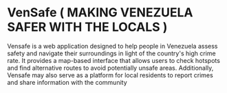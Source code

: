 # VenSafe ( MAKING VENEZUELA SAFER WITH THE LOCALS )
 
Vensafe is a web application designed to help people in Venezuela assess safety and navigate their surroundings in light of the country's high crime rate. It provides a map-based interface that allows users to check hotspots and find alternative routes to avoid potentially unsafe areas. Additionally, Vensafe may also serve as a platform for local residents to report crimes and share information with the community
